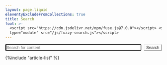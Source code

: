 ```yaml
---
layout: page.liquid
eleventyExcludeFromCollections: true
title: Search
foot: >-
  <script src="https://cdn.jsdelivr.net/npm/fuse.js@7.0.0"></script> <script
  type="module" src="/js/fuzzy-search.js"></script>
---
```


<fuzzy-search>
<form>
    <input
        aria-label="Search for content"
        autofocus
        name="q"
        placeholder="Search for content"
        type="search"
    >
    <button>Search</button>
</form>

<datalist id="collections-all">

{% for item in collections.all | remove_flagged_in_prod %}
{%- if item.data.title -%}

<option
    data-datetime="{{item.data.date}}"
    data-description="{{item.data.description | escape}}"
    data-readable-date="{{item.data.date | readable_date}}"
    data-title="{{ item | render_title | escape }}"
    data-tags="{{item.data.tags | join: ","}}"
    value="{{item.url}}"
></option>
{%- endif -%}
{% endfor %}

</datalist>

<output></output> {%include "article-list" %}

<!-- sync: article-list-item.liquid -->
<template>
<li class="article-list-item">
    <a href="%URL%">%TITLE%</a><time datetime="%DATETIME%">%READABLE_DATE%</time>
</li>
</template>
<!-- endsync -->

</fuzzy-search>

<style>
    fuzzy-search form {
        display: flex;
        gap: 0.5rem;
    }
    fuzzy-search form input {
        flex: 1;
    }
    fuzzy-search form button {
        background-color: var(--accent-color);
        border-color: var(--accent-color);
        color: var(--bg);
    }
    fuzzy-search output {
        margin-block-start: 1rem;
    }
</style>
